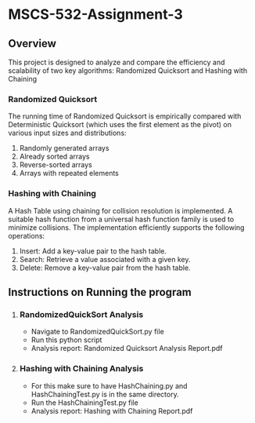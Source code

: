 # MSCS-532-Assignment-3
## Overview
This project is designed to analyze and compare the efficiency and scalability of two key algorithms: Randomized Quicksort and Hashing with Chaining

### Randomized Quicksort 
The running time of Randomized Quicksort is empirically compared with Deterministic Quicksort (which uses the first element as the pivot) on various input sizes and distributions:
1. Randomly generated arrays
2. Already sorted arrays
3. Reverse-sorted arrays
4. Arrays with repeated elements

### Hashing with Chaining
A Hash Table using chaining for collision resolution is implemented. A suitable hash function from a universal hash function family is used to minimize collisions. The implementation efficiently supports the following operations:
1. Insert: Add a key-value pair to the hash table.
2. Search: Retrieve a value associated with a given key.
3. Delete: Remove a key-value pair from the hash table.

## Instructions on Running the program 
1. ### RandomizedQuickSort Analysis
    - Navigate to RandomizedQuickSort.py file
    - Run this python script
    - Analysis report: Randomized Quicksort Analysis Report.pdf
2. ### Hashing with Chaining Analysis
    - For this make sure to have HashChaining.py and HashChainingTest.py is in the same directory.
    - Run the HashChainingTest.py file 
    - Analysis report: Hashing with Chaining Report.pdf